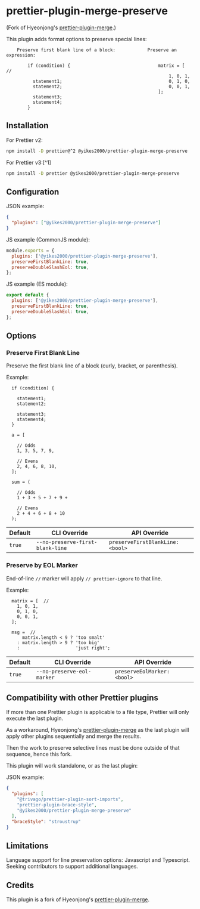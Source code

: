 # prettier-plugin-merge-preserve

(Fork of Hyeonjong's [prettier-plugin-merge](https://github.com/ony3000/prettier-plugin-merge).)

This plugin adds format options to preserve special lines:

```
    Preserve first blank line of a block:            Preserve an expression:

        if (condition) {                                 matrix = [  //
                                                             1, 0, 1,
          statement1;                                        0, 1, 0,
          statement2;                                        0, 0, 1,
                                                         ];
          statement3;
          statement4;
        }
```


## Installation

For Prettier v2:

```sh
npm install -D prettier@^2 @yikes2000/prettier-plugin-merge-preserve
```

For Prettier v3:[^1]

```sh
npm install -D prettier @yikes2000/prettier-plugin-merge-preserve
```


## Configuration

JSON example:

```json
{
  "plugins": ["@yikes2000/prettier-plugin-merge-preserve"]
}
```

JS example (CommonJS module):

```javascript
module.exports = {
  plugins: ['@yikes2000/prettier-plugin-merge-preserve'],
  preserveFirstBlankLine: true,
  preserveDoubleSlashEol: true,
};
```

JS example (ES module):

```javascript
export default {
  plugins: ['@yikes2000/prettier-plugin-merge-preserve'],
  preserveFirstBlankLine: true,
  preserveDoubleSlashEol: true,
};
```


## Options

### Preserve First Blank Line

Preserve the first blank line of a block (curly, bracket, or parenthesis).

Example:
```
  if (condition) {

    statement1;
    statement2;

    statement3;
    statement4;
  }

  a = [

    // Odds
    1, 3, 5, 7, 9,

    // Evens
    2, 4, 6, 8, 10,
  ];

  sum = (

    // Odds
    1 + 3 + 5 + 7 + 9 +

    // Evens
    2 + 4 + 6 + 8 + 10
  );
```
<!-- prettier-ignore -->
Default | CLI&nbsp;Override | API&nbsp;Override
--- | --- | ---
`true` | `--no-preserve-first-blank-line` | `preserveFirstBlankLine: <bool>`

### Preserve by EOL Marker

End-of-line `//` marker will apply `// prettier-ignore` to that line.

Example:
```
  matrix = [  //
    1, 0, 1,
    0, 1, 0,
    0, 0, 1,
  ];

  msg =  //
      matrix.length < 9 ? 'too smalt'
    : matrix.length > 9 ? 'too big'
    :                     'just right';
```
<!-- prettier-ignore -->
Default | CLI&nbsp;Override | API&nbsp;Override
--- | --- | ---
`true` | `--no-preserve-eol-marker` | `preserveEolMarker: <bool>`


## Compatibility with other Prettier plugins

If more than one Prettier plugin is applicable to a file type, Prettier will only execute the last plugin.

As a workaround, Hyeonjong's [prettier-plugin-merge](https://github.com/ony3000/prettier-plugin-merge) as the last plugin
will apply other plugins sequentially and merge the results.

Then the work to preserve selective lines must be done outside of that sequence, hence this fork.

This plugin will work standalone, or as the last plugin:

JSON example:

<!-- prettier-ignore -->
```json
{
  "plugins": [
    "@trivago/prettier-plugin-sort-imports",
    "prettier-plugin-brace-style",
    "@yikes2000/prettier-plugin-merge-preserve"
  ],
  "braceStyle": "stroustrup"
}

```


## Limitations

Language support for line preservation options: Javascript and Typescript.  Seeking contributors to support
additional languages.


## Credits

This plugin is a fork of Hyeonjong's [prettier-plugin-merge](https://github.com/ony3000/prettier-plugin-merge).



